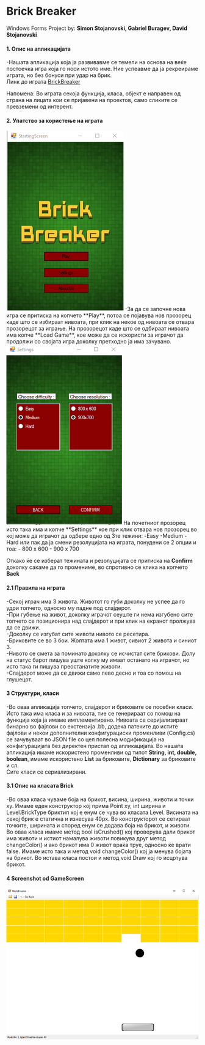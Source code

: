 # **Brick Breaker**

Windows Forms Project by: **Simon Stojanovski, Gabriel Buragev, David Stojanovski**

#### 1. Опис на апликацијата  
-Нашата апликација која ја развивавме се темели на основа на веќе постоечка игра која го носи истото име. Ние успеавме да ја рекреираме играта, но без бонуси при удар на брик.  
Линк до играта [BrickBreaker](https://playzool.com/games/brickBreakerTUC/brickBreakerTUC/?o=portrait)

Напомена: Во играта секоја функција, класа, објект е направен од страна на лицата кои се пријавени на проектов, само сликите се превземени од интерент.

#### 2. Упатство за користење на играта

<img src="Images/fb8a57f1d2c2458b8594bb53cadb12ba.png">
-За да се започне нова игра се притиска на копчето **Play**, потоа се појавува нов прозорец каде што се избираат нивоата, при клик на некое од нивоата се отвара прозорецот за играње.
На прозорецот каде што се одбираат нивоата има копче **Load Game**, кое може да се искористи за играчот да продолжи со својата игра доколку претходно ја има зачувано.

<img src="Images/0b5f4b92536844598a3a969560147709.png">
На почетниот прозорец исто така има и копче **Settings** кое при клик отвара нов прозорец во кој може да играчот да одбере едно од 3те тежини:  
-Easy  
-Medium  
-Hard  
или пак да ја смени резолуцијата на играта, понудени се 2 опции и тоа:
- 800 x 600
- 900 x 700

Откако ќе се изберат тежината и резолуцијата се притиска на **Confirm** доколку сакаме да го промениме, во спротивно се клика на копчето **Back**

#### 2.1 Правила на играта

-Секој играч има 3 живота. Животот го губи доколку не успее да го удри топчето, односно му падне под слајдерот.  
-При губење на живот, доколку играчот сеуште ги нема изгубено сите топчето се позиционира над слајдерот и при клик на екранот пролжува да се движи.   
-Доколку се изгубат сите животи нивото се ресетира.  
-Бриковите се во 3 бои. Жолтата има 1 живот, сивиот 2 живота и синиот 3.  
-Нивото се смета за поминато доколку се исчистат сите брикови. Долу на статус барот пишува уште колку му имаат останато на играчот, но исто така ги пишува преостанатите животи.  
-Слајдерот може да се движи само лево десно и тоа со помош на глушецот.  

#### 3 Структури, класи

-Во оваа апликација топчето, слајдерот и бриковите се посебни класи. Исто така има класа и за нивоата, тие се генерираат со помош на функција која ја имаме имплементирано. Нивоата се серијализираат бинарно во фајлови со екстензија .bb, додека патеките до истите фајлови и некои дополнителни конфигурациски променливи
(Config.cs)  се зачувуваат во JSON file со цел полесна модификација на конфигурацијата без директен пристап од апликацијата. Во нашата апликација имаме искористено променливи од типот **String, int, double, boolean**, имаме искористено **List** за бриковите, **Dictionary** за бриковите и сл.  
Сите класи се сериализирани.

#### 3.1 Опис на класата Brick
-Во оваа класа чуваме боја на брикот, висина, ширина, животи и точки ху. Имаме еден конструктор кој прима Point xy, int ширина и Level.BrickType бриктип кој е енум се чува во класата Level.
Висината на секој брик е статична и изнесува 40px. Во конструкторот се сетираат точките, ширината и според енум се додава боја на брикот, и животи. Во оваа класа имаме метод bool isCrushed() кој проверува дали брикот има животи и истиот намалува животи повикува друг метод changeColor() и ако брикот има 0 живот враќа труе, односно ќе врати false.
Имаме исто така и метод void changeColor() кој ја менува бојата на брикот. Во истава класа постои и метод void Draw кој го исцртува брикот.

#### 4 Screenshot od GameScreen

<img src="Images/6cbca746dc9444f7ab3944e71e241dc2.png">
